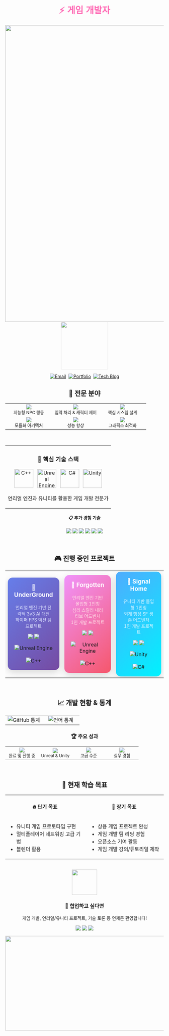 <div align="center">
  <h1 style="color: #FF69B4; font-family: 'Montserrat', sans-serif; font-weight: 700;">⚡ 게임 개발자</h1>
  <img src="https://readme-typing-svg.herokuapp.com?font=Montserrat&weight=600&size=32&duration=2800&pause=2000&color=FF69B4&center=true&vCenter=true&width=940&lines=게임+개발의+세계에+오신+것을+환영합니다;Unreal+Engine+%7C+Unity+전문가;C%2B%2B+%7C+C%23+게임+프로그래머" align="center" width="940" />
  <img src="https://github.com/Tarikul-Islam-Anik/Animated-Fluent-Emojis/blob/master/Emojis/Smilies/Robot.png?raw=true" width="150" />
</div>

<p align="center">
  <a href="mailto:dptjd0109@gmail.com"><img src="https://img.shields.io/badge/-dptjd0109@gmail.com-EA4335.svg?style=for-the-badge&logo=gmail&logoColor=white" alt="Email"></a>&nbsp;
  <a href="https://www.notion.so/239739ef656a80fb887bda130495e6d6"><img src="https://img.shields.io/badge/-Portfolio-000000.svg?style=for-the-badge&logo=notion&logoColor=white" alt="Portfolio"></a>&nbsp;
  <a href="https://velog.io/@ye-seong/posts"><img src="https://img.shields.io/badge/-Tech%20Blog-20C997.svg?style=for-the-badge&logo=velog&logoColor=white" alt="Tech Blog"></a>
</p>

<div align="center">
  <h2>🎯 전문 분야</h2>
  <table>
    <tr>
      <td align="center" width="33.33%">
        <img src="https://img.shields.io/badge/AI-시스템-FF6B6B?style=for-the-badge" />
        <br><small>지능형 NPC 행동</small>
      </td>
      <td align="center" width="33.33%">
        <img src="https://img.shields.io/badge/플레이어-컨트롤러-4ECDC4?style=for-the-badge" />
        <br><small>입력 처리 & 캐릭터 제어</small>
      </td>
      <td align="center" width="33.33%">
        <img src="https://img.shields.io/badge/게임-메카닉-45B7D1?style=for-the-badge" />
        <br><small>핵심 시스템 설계</small>
      </td>
    </tr>
    <tr>
      <td align="center" width="33.33%">
        <img src="https://img.shields.io/badge/컴포넌트-시스템-96CEB4?style=for-the-badge" />
        <br><small>모듈화 아키텍처</small>
      </td>
      <td align="center" width="33.33%">
        <img src="https://img.shields.io/badge/메모리-최적화-FECA57?style=for-the-badge" />
        <br><small>성능 향상</small>
      </td>
      <td align="center" width="33.33%">
        <img src="https://img.shields.io/badge/렌더링-파이프라인-FF9FF3?style=for-the-badge" />
        <br><small>그래픽스 최적화</small>
      </td>
    </tr>
  </table>
</div>

<br>

<table align="center">
<tr>
<td align="center" width="100%">
  <h3>🧰 핵심 기술 스택</h3>
  <p align="center">
    <a href="https://isocpp.org/"><img src="https://skillicons.dev/icons?i=cpp" width="60" height="60" alt="C++"/></a>&nbsp;&nbsp;
    <a href="https://www.unrealengine.com/"><img src="https://skillicons.dev/icons?i=unreal" width="60" height="60" alt="Unreal Engine"/></a>&nbsp;&nbsp;
    <a href="https://learn.microsoft.com/en-us/dotnet/csharp/"><img src="https://skillicons.dev/icons?i=cs" width="60" height="60" alt="C#"/></a>&nbsp;&nbsp;
    <a href="https://unity.com/"><img src="https://skillicons.dev/icons?i=unity" width="60" height="60" alt="Unity"/></a>
  </p>
  <p align="center">언리얼 엔진과 유니티를 활용한 게임 개발 전문가</p>
</td>
</tr>
</table>

<div align="center">
  <h4>📋 추가 경험 기술</h4>
  <p>
    <img src="https://img.shields.io/badge/Python-3776AB?style=flat-square&logo=python&logoColor=white" />
    <img src="https://img.shields.io/badge/MySQL-4479A1?style=flat-square&logo=mysql&logoColor=white" />
    <img src="https://img.shields.io/badge/Docker-2496ED?style=flat-square&logo=docker&logoColor=white" />
    <img src="https://img.shields.io/badge/Blender-F5792A?style=flat-square&logo=blender&logoColor=white" />
    <img src="https://img.shields.io/badge/Substance%20Painter-FF6B35?style=flat-square&logo=adobe&logoColor=white" />
    <img src="https://img.shields.io/badge/Jenkins-D24939?style=flat-square&logo=jenkins&logoColor=white" />
  </p>
</div>

<br>

<div align="center">
  <h2>🎮 진행 중인 프로젝트</h2>
</div>

<div align="center">
  <table width="100%" border="0" cellspacing="10" cellpadding="0">
    <tr>
      <td align="center" width="33.33%">
        <div style="padding: 20px; border-radius: 15px; background: linear-gradient(135deg, #667eea 0%, #764ba2 100%); box-shadow: 0 8px 25px rgba(0,0,0,0.15);">
          <h3 style="margin-top: 0;">
            <a href="https://github.com/ye-seong/IfTeam_UnderGround" style="color: #ffffff; text-decoration: none; font-weight: bold;">
              🚀 UnderGround
            </a>
          </h3>
          <p style="color: #e0e6ff; font-size: 14px; line-height: 1.4; margin: 15px 0;">
            언리얼 엔진 기반 전략적 3v3 AI 대전<br>하이퍼 FPS 액션 팀 프로젝트
          </p>
          <div style="margin: 10px 0;">
            <img src="https://img.shields.io/badge/🎯-FPS-white?style=flat-square" />
            <img src="https://img.shields.io/badge/🤖-AI%20시스템-white?style=flat-square" />
          </div>
          <div style="margin-top: 15px;">
            <img src="https://img.shields.io/badge/Unreal%20Engine-4.27-blueviolet?style=for-the-badge&logo=unreal-engine" alt="Unreal Engine" />
            <br><br>
            <img src="https://img.shields.io/badge/C++-17-00599C?style=for-the-badge&logo=c%2B%2B" alt="C++" />
          </div>
        </div>
      </td>
      <td align="center" width="33.33%">
        <div style="padding: 20px; border-radius: 15px; background: linear-gradient(135deg, #f093fb 0%, #f5576c 100%); box-shadow: 0 8px 25px rgba(0,0,0,0.15);">
          <h3 style="margin-top: 0;">
            <a href="https://github.com/ye-seong/Forgotten" style="color: #ffffff; text-decoration: none; font-weight: bold;">
              🌙 Forgotten
            </a>
          </h3>
          <p style="color: #ffe0e6; font-size: 14px; line-height: 1.4; margin: 15px 0;">
            언리얼 엔진 기반 몰입형 1인칭<br>심리 스릴러 내러티브 어드벤처<br>1인 개발 프로젝트
          </p>
          <div style="margin: 10px 0;">
            <img src="https://img.shields.io/badge/🎭-내러티브-white?style=flat-square" />
            <img src="https://img.shields.io/badge/🧠-심리학적-white?style=flat-square" />
          </div>
          <div style="margin-top: 15px;">
            <img src="https://img.shields.io/badge/Unreal%20Engine-4.27-blueviolet?style=for-the-badge&logo=unreal-engine" alt="Unreal Engine" />
            <br><br>
            <img src="https://img.shields.io/badge/C++-17-00599C?style=for-the-badge&logo=c%2B%2B" alt="C++" />
          </div>
        </div>
      </td>
      <td align="center" width="33.33%">
        <div style="padding: 20px; border-radius: 15px; background: linear-gradient(135deg, #4facfe 0%, #00f2fe 100%); box-shadow: 0 8px 25px rgba(0,0,0,0.15);">
          <h3 style="margin-top: 0;">
            <a href="https://github.com/ye-seong/Signal-Home" style="color: #ffffff; text-decoration: none; font-weight: bold;">
              🌌 Signal Home
            </a>
          </h3>
          <p style="color: #e0f7ff; font-size: 14px; line-height: 1.4; margin: 15px 0;">
            유니티 기반 몰입형 1인칭<br>외계 행성 SF 생존 어드벤처<br>1인 개발 프로젝트
          </p>
          <div style="margin: 10px 0;">
            <img src="https://img.shields.io/badge/🛸-SF%20생존-white?style=flat-square" />
            <img src="https://img.shields.io/badge/🌍-오픈월드-white?style=flat-square" />
          </div>
          <div style="margin-top: 15px;">
            <img src="https://img.shields.io/badge/Unity-2022.3-000000?style=for-the-badge&logo=unity" alt="Unity" />
            <br><br>
            <img src="https://img.shields.io/badge/C%23-9-239120?style=for-the-badge&logo=csharp&logoColor=white" alt="C#" />
          </div>
        </div>
      </td>
    </tr>
  </table>
</div>

<br>

<div align="center">
  <h2>📈 개발 현황 & 통계</h2>
  <table width="100%">
    <tr>
      <td align="center" width="50%">
        <img alt="GitHub 통계" src="https://github-readme-stats.vercel.app/api?username=ye-seong&show_icons=true&theme=radical&hide_border=true&border_radius=15&locale=kr&custom_title=GitHub%20통계" />
      </td>
      <td align="center" width="50%">
        <img alt="언어 통계" src="https://github-readme-stats.vercel.app/api/top-langs/?username=ye-seong&layout=compact&theme=radical&hide_border=true&border_radius=15&locale=kr&custom_title=주요%20언어" />
      </td>
    </tr>
  </table>
</div>

<div align="center">
  <h3>🏆 주요 성과</h3>
  <table width="80%">
    <tr>
      <td align="center" width="25%">
        <img src="https://img.shields.io/badge/게임%20프로젝트-3개-FF6B6B?style=for-the-badge&logo=gamepad" />
        <br><small>완료 및 진행 중</small>
      </td>
      <td align="center" width="25%">
        <img src="https://img.shields.io/badge/엔진%20경험-2개-4ECDC4?style=for-the-badge&logo=unity" />
        <br><small>Unreal & Unity</small>
      </td>
      <td align="center" width="25%">
        <img src="https://img.shields.io/badge/언어%20숙련도-C%2B%2B%2FC%23-45B7D1?style=for-the-badge&logo=cplusplus" />
        <br><small>고급 수준</small>
      </td>
      <td align="center" width="25%">
        <img src="https://img.shields.io/badge/회사%20경력-1년-96CEB4?style=for-the-badge&logo=calendar" />
        <br><small>실무 경험</small>
      </td>
    </tr>
  </table>
</div>

<br>

<div align="center">
  <h2>🎯 현재 학습 목표</h2>
  <table width="90%">
    <tr>
      <td align="center" width="50%">
        <h4>🔥 단기 목표</h4>
        <ul style="text-align: left; display: inline-block;">
          <li>유니티 게임 프로토타입 구현</li>
          <li>멀티플레이어 네트워킹 고급 기법</li>
          <li>블렌더 활용</li>
        </ul>
      </td>
      <td align="center" width="50%">
        <h4>🚀 장기 목표</h4>
        <ul style="text-align: left; display: inline-block;">
          <li>상용 게임 프로젝트 완성</li>
          <li>게임 개발 팀 리딩 경험</li>
          <li>오픈소스 기여 활동</li>
          <li>게임 개발 강의/튜토리얼 제작</li>
        </ul>
      </td>
    </tr>
  </table>
</div>

<br>

<div align="center">
  <img src="https://github.com/Tarikul-Islam-Anik/Animated-Fluent-Emojis/blob/master/Emojis/Hand%20gestures/Handshake.png?raw=true" width="80" />
  <h3>🤝 협업하고 싶다면</h3>
  <p>게임 개발, 언리얼/유니티 프로젝트, 기술 토론 등 언제든 환영합니다!</p>
  <p>
    <img src="https://img.shields.io/badge/🎮-게임%20개발%20협업-FF6B6B?style=for-the-badge" />
    <img src="https://img.shields.io/badge/💡-기술%20멘토링-4ECDC4?style=for-the-badge" />
    <img src="https://img.shields.io/badge/📚-지식%20공유-45B7D1?style=for-the-badge" />
  </p>
</div>

<div align="center">
  <a href="https://www.gitanimals.org/en_US?utm_medium=image&utm_source=ye-seong&utm_content=farm">
    <img src="https://render.gitanimals.org/farms/ye-seong" width="600" height="300" />
  </a>
</div>
